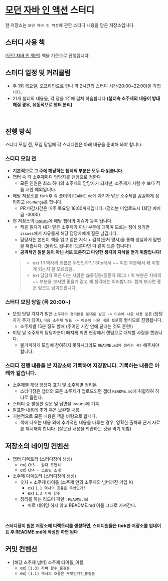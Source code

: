 # [모던 자바 인 액션](http://www.yes24.com/Product/Goods/77125987) 스터디

현 저장소는 `모던 자바 인 액션`에 관한 스터디 내용을 담은 저장소입니다.

## 스터디 사용 책

[[모던 자바 인 액션]](http://www.yes24.com/Product/Goods/77125987) 책을 기준으로 진행됩니다.

## 스터디 일정 및 커리큘럼

- 주 1회 목요일, 오프라인으로 만나 약 2시간의 스터디 시간(20:00~22:00)을 가집니다.
- 21개 챕터의 내용을, 각 장을 1주에 걸쳐 학습합니다 __(챕터속 소주제의 내용이 방대해질 경우, 유동적으로 챕터 분리)__

<br>


## 진행 방식
스터디 모임 전, 모임 당일에 각 스터디원은 아래 내용을 준비해 와야 합니다.
### 스터디 모임 전 
- **기본적으로 그 주에 해당하는 챕터의 부분은 모두 다 읽습니다.**
- 챕터 속 각 소주제마다 담당자를 랜덤으로 정한다 
  - 모든 인원은 최소 하나의 소주제의 담당자가 되지만, 소주제가 사람 수 보다 적을 시엔 예외입니다.
- 해당 저장소를 `fork`후 각 폴더의 `README.md`에 자기가 맡은 소주제를 꼼꼼하게 정리하고 `PR`-`Merge`를 합니다.
  - PR 마감시간은 매주 목요일 18:00까지입니다. (정리본 미업로드시 1회당 예치금 -3000) 
- 현 저장소의 [issues](https://github.com/backend-deep-dive/modern-java-in-action/issues)에 해당 챕터의 이슈가 등록 됩니다.
  - 책을 읽다가 내가 맡은 소주제가 아닌 부분에 대하여 모르는 점이 생기면 `issues`에서 자유롭게 해당 담당자에게 질문 남깁니다.
  - 담당자는 본인이 책을 읽고 얻은 지식 + 검색(출처 명시)을 통해 성실하게 답변을 해줍니다. (몰라도 됩니다!! 모른다면 다 같이 토론 합니다!) 
  - **공격적인 질문 등이 아닌 서로 토론하고 다양한 생각과 지식을 얻기 위함입니다!**
  >- ex) 1.1 역사의 흐름은 무엇인가? / 30p에서 ~~ 이런 부분에서 왜 이렇게 되는지 잘 모르겠음.
  >- ex) 담당자 혹은 아는 사람은 @홍길동(질문자 태그) / 이 부분은 자바의 ~~ 부분을 보시면 좋을거 같고 제 생각에는 이러합니다. 함께 보시면 좋은 링크도 남겨드립니다.
  
### 스터디 모임 당일 (목 20:00~)
- 모임 당일 각자가 맡은 `소주제의 정리본을 토대로 발표 -> 이슈에 나온 내용 토론` (담당자가 주가 되어), `다음 소주제 발표 -> 이슈에 나온 내용 토론`의 형식으로 진행됩니다.
  - 소주제별 15분 정도 할애 (주어진 시간 안에 끝내는 것도 훈련!) 
- 미팅 날 소주제의 담당자분이 빠지게 되면 현장에서 랜덤으로 대체할 사람을 뽑습니다.
  - 불가피하게 모임에 참여하지 못하시더라도 `README.md에 정리는 꼭!` 해주셔야 합니다. 

### 스터디 진행 내용을 본 저장소에 기록하여 저장합니다. 기록하는 내용은 아래와 같습니다.
  - 소주제별 해당 담당자 표기 및 소주제별 정리본
    - 스터디장은 챕터의 모든 소주제가 업로드되면 챕터 `README.md`에 취합하여 하나로 올린다.
  - 스터디 중 발생한 질문 및 답변을 issues에 기록 
  - 발표한 내용에 추가 혹은 보완할 내용
- 기본적으로 모든 내용은 책을 바탕으로 합니다. 
  - 책에 나오는 내용 외에 추가적인 내용을 다루는 경우, 명확한 출처와 근거 자료를 제시해야 합니다. (잘못된 내용을 학습하는 것을 막기 위함)

## 저장소의 네이밍 컨벤션

- 챕터 디렉토리 (스터디장이 생성)
  - ex) `Ch3 - 람다 표현식`
  - ex) `Ch4 - 스트림 소개`
- 소주제 디렉토리 (스터디장이 생성)  
  - 숫자 + 소주제 타이틀 (소주제 안의 소주제의 넘버까진 기입 X)
    - ex) `1.1 역사의 흐름은 무엇인가?`
    - ex) `1.3 자바 함수`
  - 정리를 하는 리드미 파일 : `README.md`
    - 따로 네이밍 하지 않고 README.md 이름 그대로 가져간다.
    
<br> 

**스터디장이 원본 저장소에 디렉토리를 생성하면, 스터디원들은 fork한 저장소를 업데이트 후 README.md에 작성만 하면 된다**

## 커밋 컨벤션
- [해당 소주제 넘버] 소주제 타이틀_이름
  - ex) `[1.3] 자바 함수_홍길동`
  - ex) `[1.1] 역사의 흐름은 무엇인가?_홍길동`
